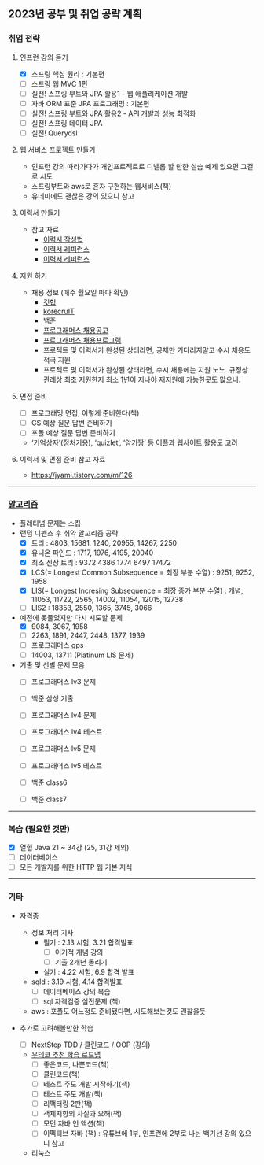 2023년 공부 및 취업 공략 계획
--------
### 취업 전략
1. 인프런 강의 듣기
	- [x] 스프링 핵심 원리 : 기본편
	- [ ] 스프링 웹 MVC 1편
	- [ ] 실전! 스프링 부트와 JPA 활용1 - 웹 애플리케이션 개발
	- [ ] 자바 ORM 표준 JPA 프로그래밍 : 기본편
	- [ ] 실전! 스프링 부트와 JPA 활용2 - API 개발과 성능 최적화
	- [ ] 실전! 스프링 데이터 JPA
	- [ ] 실전! Querydsl
	
2. 웹 서비스 프로젝트 만들기
	- 인프런 강의 따라가다가 개인프로젝트로 디벨롭 할 만한 실습 예제 있으면 그걸로 시도
	- 스프링부트와 aws로 혼자 구현하는 웹서비스(책)
	- 유데미에도 괜찮은 강의 있으니 참고

3. 이력서 만들기
	- 참고 자료
		- [이력서 작성법](https://wonny.space/writing/work/engineer-resume)
		- [이력서 레퍼런스](https://www.notion.so/wbluke/c47951185f404835a982ef97041e59fd)
		- [이력서 레퍼런스](https://jyami.tistory.com/8)

4. 지원 하기
	- 채용 정보 (매주 월요일 마다 확인) 
		- [깃헙](https://github.com/jojoldu/junior-recruit-scheduler)
		- [korecruIT](https://korecruit.kr/)
		- [백준](https://www.acmicpc.net/) 
		- [프로그래머스 채용공고](https://career.programmers.co.kr/job)
		- [프로그래머스 채용프로그램](https://career.programmers.co.kr/competitions)
		- 프로젝트 및 이력서가 완성된 상태라면, 공채만 기다리지말고 수시 채용도 적극 지원
		- 프로젝트 및 이력서가 완성된 상태라면, 수시 채용에는 지원 노노. 규정상 관례상 최초 지원한지 최소 1년이 지나야 재지원에 가능한곳도 많으니.
 
5. 면접 준비
	- [ ] 프로그래밍 면접, 이렇게 준비한다(책)
	- [ ] CS 예상 질문 답변 준비하기
	- [ ] 포폴 예상 질문 답변 준비하기
	- ‘기억상자’(정처기용), ‘quizlet’, ‘암기짱’ 등 어플과 웹사이트 활용도 고려

6. 이력서 및 면접 준비 참고 자료
	- https://jyami.tistory.com/m/126

------
### [알고리즘](https://github.com/Joshua-Shin/Algorithm-BaekJoon)
- 플레티넘 문제는 스킵
- 랜덤 디펜스 후 취약 알고리즘 공략
	- [x] 트리 : 4803, 15681, 1240, 20955, 14267, 2250
	- [x] 유니온 파인드 : 1717, 1976, 4195, 20040
	- [x] 최소 신장 트리 : 9372 4386 1774 6497 17472
	- [x] LCS(= Longest Common Subsequence = 최장 부분 수열) : 9251, 9252, 1958
	- [x] LIS(= Longest Incresing Subsequence = 최장 증가 부분 수열) : [개념](https://namu.wiki/w/%EC%B5%9C%EC%9E%A5%20%EC%A6%9D%EA%B0%80%20%EB%B6%80%EB%B6%84%20%EC%88%98%EC%97%B4), 11053, 11722, 2565, 14002, 11054, 12015, 12738
	- [ ] LIS2 : 18353, 2550, 1365, 3745, 3066

- 예전에 못풀었지만 다시 시도할 문제
	- [x] 9084, 3067, 1958
	- [ ] 2263, 1891, 2447, 2448, 1377, 1939
	- [ ] 프로그래머스 gps
	- [ ] 14003, 13711 (Platinum LIS 문제)

- 기출 및 선별 문제 모음
	- [ ] 프로그래머스 lv3 문제
	- [ ] 백준 삼성 기출
	- [ ] 프로그래머스 lv4 문제
	- [ ] 프로그래머스 lv4 테스트
	- [ ] 프로그래머스 lv5 문제
	- [ ] 프로그래머스 lv5 테스트
	- [ ] 백준 class6
	- [ ] 백준 class7


------
### 복습 (필요한 것만)
- [x] 열혈 Java 21 ~ 34강 (25, 31강 제외)
- [ ] 데이터베이스
- [ ] 모든 개발자를 위한 HTTP 웹 기본 지식

------
### 기타
- 자격증
	- 정보 처리 기사
		- 필기 : 2.13 시험, 3.21 합격발표
			- [ ] 이기적 개념 강의
			- [ ] 기출 2개년 돌리기
		- 실기 : 4.22 시험, 6.9 합격 발표
	- sqld : 3.19 시험, 4.14 합격발표
		- [ ] 데이터베이스 강의 복습
		- [ ] sql 자격검증 실전문제 (책)
	- aws : 포폴도 어느정도 준비됐다면, 시도해보는것도 괜찮을듯

- 추가로 고려해볼만한 학습
	- [ ] NextStep TDD / 클린코드 / OOP (강의)
	- [우테코 추천 학습 로드맵](https://docs.google.com/document/d/1yVZ8ru645NxjVWAJOqbEC41_Tb1_clR3GyU0WH7Wh2g/edit)
		- [ ] 좋은코드, 나쁜코드(책)
		- [ ] 클린코드(책)
		- [ ] 테스트 주도 개발 시작하기(책)
		- [ ] 테스트 주도 개발(책)
		- [ ] 리팩터링 2판(책)
		- [ ] 객체지향의 사실과 오해(책)
		- [ ] 모던 자바 인 액션(책)
		- [ ] 이펙티브 자바 (책) : 유튜브에 1부, 인프런에 2부로 나뉜 백기선 강의 있으니 참고
	- 리눅스
